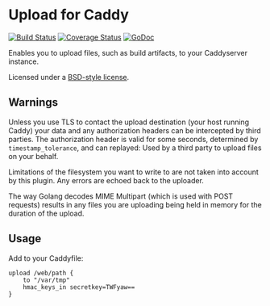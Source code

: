 Upload for Caddy
================

[![Build Status](https://semaphoreci.com/api/v1/wmark/caddy-upload/branches/master/badge.svg)](https://semaphoreci.com/wmark/caddy-upload)
[![Coverage Status](https://coveralls.io/repos/github/wmark/caddy.upload/badge.svg?branch=master)](https://coveralls.io/github/wmark/caddy.upload?branch=master)
[![GoDoc](https://godoc.org/blitznote.com/src/caddy.upload?status.svg)](https://godoc.org/blitznote.com/src/caddy.upload)

Enables you to upload files, such as build artifacts, to your Caddyserver instance.

Licensed under a [BSD-style license](LICENSE).

Warnings
--------

Unless you use TLS to contact the upload destination (your host running Caddy)
your data and any authorization headers can be intercepted by third parties.
The authorization header is valid for some seconds, determined by
```timestamp_tolerance```, and can replayed: Used by a third party to upload
files on your behalf.

Limitations of the filesystem you want to write to are not taken into account
by this plugin. Any errors are echoed back to the uploader.

The way Golang decodes MIME Multipart (which is used with POST requests) results
in any files you are uploading being held in memory for the duration of the upload.

Usage
-----

Add to your Caddyfile:

```
upload /web/path {
	to "/var/tmp"
	hmac_keys_in secretkey=TWFyaw==
}
```
